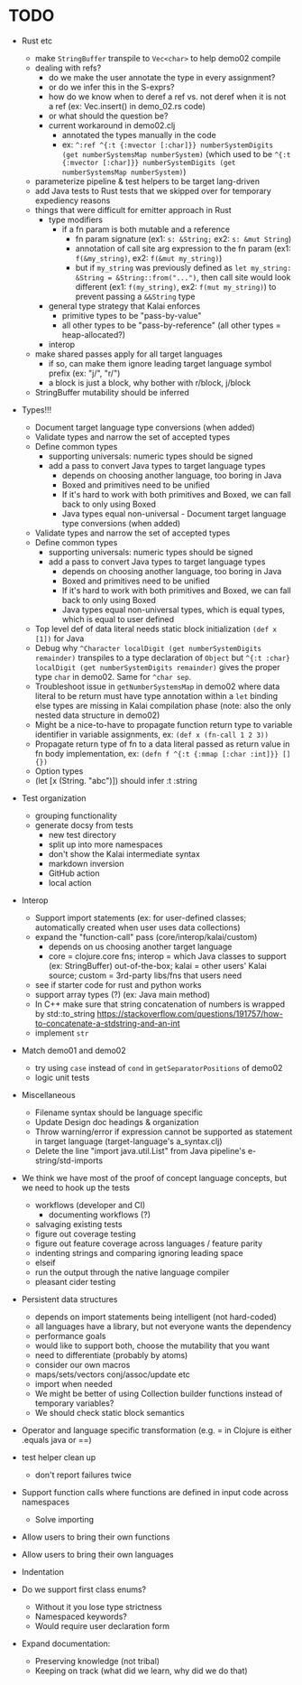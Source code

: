 # TODO

* Rust etc
  - make `StringBuffer` transpile to `Vec<char>` to help demo02 compile
  - dealing with refs?
    - do we make the user annotate the type in every assignment?
    - or do we infer this in the S-exprs?
    - how do we know when to deref a ref vs. not deref when it is not a ref (ex: Vec.insert() in demo_02.rs code)
    - or what should the question be?
    - current workaround in demo02.clj
      - annotated the types manually in the code
      - ex: `^:ref ^{:t {:mvector [:char]}} numberSystemDigits (get numberSystemsMap numberSystem)`
        (which used to be `^{:t {:mvector [:char]}} numberSystemDigits (get numberSystemsMap numberSystem)`)
  - parameterize pipeline & test helpers to be target lang-driven
  - add Java tests to Rust tests that we skipped over for temporary expediency reasons
  - things that were difficult for emitter approach in Rust
    - type modifiers
      - if a fn param is both mutable and a reference
        - fn param signature (ex1: `s: &String;` ex2: `s: &mut String`)
        - annotation of call site arg expression to the fn param (ex1: `f(&my_string)`, ex2: `f(&mut my_string)`)
        - but if `my_string` was previously defined as `let my_string: &String = &String::from("...")`, then call site would look different (ex1: `f(my_string)`, ex2: `f(mut my_string)`) to prevent passing a `&&String` type
    - general type strategy that Kalai enforces
      - primitive types to be "pass-by-value"
      - all other types to be "pass-by-reference" (all other types = heap-allocated?)
    - interop
  - make shared passes apply for all target languages
    - if so, can make them ignore leading target language symbol prefix (ex: "j/", "r/")
    - a block is just a block, why bother with r/block, j/block
  - StringBuffer mutability should be inferred
  
* Types!!!
  - Document target language type conversions (when added)
  - Validate types and narrow the set of accepted types
  - Define common types
    - supporting universals: numeric types should be signed
    - add a pass to convert Java types to target language types
      * depends on choosing another language, too boring in Java
      - Boxed and primitives need to be unified
      - If it's hard to work with both primitives and Boxed,
        we can fall back to only using Boxed
      - Java types equal non-universal - Document target language type conversions (when added)
  - Validate types and narrow the set of accepted types
  - Define common types
    - supporting universals: numeric types should be signed
    - add a pass to convert Java types to target language types
      * depends on choosing another language, too boring in Java
      - Boxed and primitives need to be unified
      - If it's hard to work with both primitives and Boxed,
        we can fall back to only using Boxed
      - Java types equal non-universal types, which is equal types, which is equal to user defined
  - Top level def of data literal needs static block initialization `(def x [1])` for Java
  - Debug why `^Character localDigit (get numberSystemDigits remainder)` transpiles to a type declaration of `Object` but `^{:t :char} localDigit (get numberSystemDigits remainder)` gives the proper type `char` in demo02. Same for `^char sep`.
  - Troubleshoot issue in `getNumberSystemsMap` in demo02 where data literal to be return must have type annotation within a `let` binding else types are missing in Kalai compilation phase (note: also the only nested data structure in demo02)
  - Might be a nice-to-have to propagate function return type to variable identifier in variable assignments, ex: `(def x (fn-call 1 2 3))`
  - Propagate return type of fn to a data literal passed as return value in fn body implementation, ex: `(defn f ^{:t {:mmap [:char :int]}} [] {})`
  - Option types
  - (let [x (String. "abc")]) should infer :t :string
* Test organization
  - grouping functionality
  - generate docsy from tests
    - new test directory
    - split up into more namespaces
    - don't show the Kalai intermediate syntax
    - markdown inversion
    - GitHub action
    - local action
* Interop
  - Support import statements (ex: for user-defined classes; automatically created when user uses data collections)
  - expand the "function-call" pass (core/interop/kalai/custom)
    - depends on us choosing another target language
    - core = clojure.core fns; interop = which Java classes to support (ex: StringBuffer) out-of-the-box; kalai = other users' Kalai source; custom = 3rd-party libs/fns that users need
  - see if starter code for rust and python works
  - support array types (?) (ex: Java main method)
  - In C++ make sure that string concatenation of numbers is wrapped by std::to_string https://stackoverflow.com/questions/191757/how-to-concatenate-a-stdstring-and-an-int
  - implement `str`
* Match demo01 and demo02
  - try using `case` instead of `cond` in `getSeparatorPositions` of demo02
  - logic unit tests
* Miscellaneous
  - Filename syntax should be language specific
  - Update Design doc headings & organization
  - Throw warning/error if expression cannot be supported as statement in target language (target-language's a_syntax.clj)
  - Delete the line "import java.util.List" from Java pipeline's e-string/std-imports
* We think we have most of the proof of concept language concepts, but we need to hook up the tests
  - workflows (developer and CI)
    * documenting workflows (?)
  - salvaging existing tests
  - figure out coverage testing
  - figure out feature coverage across languages / feature parity
  - indenting strings and comparing ignoring leading space
  - elseif
  - run the output through the native language compiler
  - pleasant cider testing
* Persistent data structures
  - depends on import statements being intelligent (not hard-coded)
  - all languages have a library, but not everyone wants the dependency
  - performance goals
  - would like to support both, choose the mutability that you want
  - need to differentiate (probably by atoms)
  - consider our own macros
  - maps/sets/vectors conj/assoc/update etc
  - import when needed
  - We might be better of using Collection builder functions instead of temporary variables?
  - We should check static block semantics
* Operator and language specific transformation (e.g. = in Clojure is either .equals java or ==)
* test helper clean up
  - don't report failures twice
* Support function calls where functions are defined in input code across namespaces
  - Solve importing
* Allow users to bring their own functions
* Allow users to bring their own languages
* Indentation
* Do we support first class enums?
  - Without it you lose type strictness
  - Namespaced keywords?
  - Would require user declaration form
* Expand documentation:
  - Preserving knowledge (not tribal)
  - Keeping on track (what did we learn, why did we do that)
